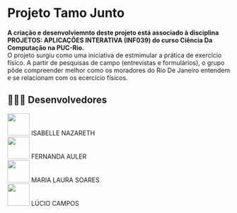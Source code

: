 # Projeto Tamo Junto
**A criação e desenvolviemnto deste projeto está associado à disciplina PROJETOS: APLICAÇÕES INTERATIVA (INF039)  do curso Ciência Da Computação na PUC-Rio.**
<br>O projeto surgiu como uma iniciativa de estmimular a prática de exercício físíco. A partir de pesquisas de campo (entrevistas e formulários), o grupo pôde compreender melhor como os moradores do Rio De Janeiro entendem e se relacionam com os ecercício físicos.

## 👨🏻‍💻 Desenvolvedores

<a href="https://github.com/fernandaauler"><img  src="https://img.shields.io/badge/github-%23100000.svg?&style=for-the-badge&logo=github&logoColor=white&link=mailto:https://github.com/fernandaauler" width="50"></a> ISABELLE NAZARETH </br>
<a href="https://github.com/fernandaauler"><img  src="https://img.shields.io/badge/github-%23100000.svg?&style=for-the-badge&logo=github&logoColor=white&link=mailto:https://github.com/fernandaauler" width="50"></a> FERNANDA AULER </br>
<a href="https://github.com/mlaurabs"><img  src="https://img.shields.io/badge/github-%23100000.svg?&style=for-the-badge&logo=github&logoColor=white&link=mailto:https://github.com/mlaurabs" width="50"></a> MARIA LAURA SOARES </br>
<a href="https://github.com/lciocamps"><img  src="https://img.shields.io/badge/github-%23100000.svg?&style=for-the-badge&logo=github&logoColor=white&link=mailto:https://github.com/lciocamps" width="50"></a> LÚCIO CAMPOS </br>
